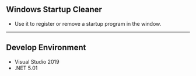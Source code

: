 ## Windows Startup Cleaner
* Use it to register or remove a startup program in the window.

<hr>

## Develop Environment
* Visual Studio 2019
* .NET 5.01
